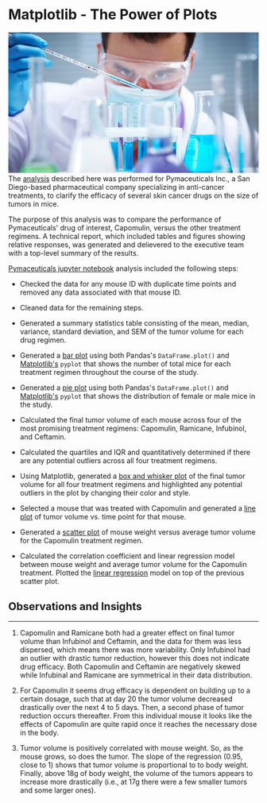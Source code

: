 # Matplotlib - The Power of Plots
![Lab](https://github.com/Chahnaz-Kbaisi/Python-Matplotlib-Pymaceuticals/blob/main/Images/Laboratory.jpg)
The [analysis](https://github.com/Chahnaz-Kbaisi/Python-Matplotlib-Pymaceuticals/tree/main/Pymaceuticals) described here was performed for Pymaceuticals Inc., a San Diego-based pharmaceutical company specializing in anti-cancer treatments, to clarify the efficacy of several skin cancer drugs on the size of tumors in mice. 

The purpose of this analysis was to compare the performance of Pymaceuticals' drug of interest, Capomulin, versus the other treatment regimens. A technical report, which included tables and figures showing relative responses, was generated and delievered to the executive team with a top-level summary of the results.

[Pymaceuticals jupyter notebook](https://github.com/Chahnaz-Kbaisi/Python-Matplotlib-Pymaceuticals/blob/main/Pymaceuticals/pymaceuticals.ipynb) analysis included the following steps: 

* Checked the data for any mouse ID with duplicate time points and removed any data associated with that mouse ID.

* Cleaned data for the remaining steps.

* Generated a summary statistics table consisting of the mean, median, variance, standard deviation, and SEM of the tumor volume for each drug regimen.

* Generated a [bar plot](https://github.com/Chahnaz-Kbaisi/Python-Matplotlib-Pymaceuticals/blob/main/Images/pandas_bar_plot.png) using both Pandas's `DataFrame.plot()` and [Matplotlib's](https://github.com/Chahnaz-Kbaisi/Python-Matplotlib-Pymaceuticals/blob/main/Images/pyplot_bar_plot.png) `pyplot` that shows the number of total mice for each treatment regimen throughout the course of the study.

* Generated a [pie plot](https://github.com/Chahnaz-Kbaisi/Python-Matplotlib-Pymaceuticals/blob/main/Images/pie_plot_pandas.png) using both Pandas's `DataFrame.plot()` and [Matplotlib's](https://github.com/Chahnaz-Kbaisi/Python-Matplotlib-Pymaceuticals/blob/main/Images/pie_plot_pyplot.png) `pyplot` that shows the distribution of female or male mice in the study.


* Calculated the final tumor volume of each mouse across four of the most promising treatment regimens: Capomulin, Ramicane, Infubinol, and Ceftamin. 

* Calculated the quartiles and IQR and quantitatively determined if there are any potential outliers across all four treatment regimens.

* Using Matplotlib, generated a [box and whisker plot](https://github.com/Chahnaz-Kbaisi/Python-Matplotlib-Pymaceuticals/blob/main/Images/final_tumor_reg_box.png) of the final tumor volume for all four treatment regimens and highlighted any potential outliers in the plot by changing their color and style.

* Selected a mouse that was treated with Capomulin and generated a [line plot](https://github.com/Chahnaz-Kbaisi/Python-Matplotlib-Pymaceuticals/blob/main/Images/capomulin_l509_line.png) of tumor volume vs. time point for that mouse.

* Generated a [scatter plot](https://github.com/Chahnaz-Kbaisi/Python-Matplotlib-Pymaceuticals/blob/main/Images/tumor_weight_scatter.png) of mouse weight versus average tumor volume for the Capomulin treatment regimen.

* Calculated the correlation coefficient and linear regression model between mouse weight and average tumor volume for the Capomulin treatment. Plotted the [linear regression](https://github.com/Chahnaz-Kbaisi/Python-Matplotlib-Pymaceuticals/blob/main/Images/linear_regression.png) model on top of the previous scatter plot.


## Observations and Insights
***
1. Capomulin and Ramicane both had a greater effect on final tumor volume than Infubinol and Ceftamin, and the data for them was less dispersed, which means there was more variability. Only Infubinol had an outlier with drastic tumor reduction, however this does not indicate drug efficacy. Both Capomulin and Ceftamin are negatively skewed while Infubinal and Ramicane are symmetrical in their data distribution.  

2. For Capomulin it seems drug efficacy is dependent on building up to a certain dosage, such that at day 20 the tumor volume decreased drastically over the next 4 to 5 days. Then, a second phase of tumor reduction occurs thereafter. From this individual mouse it looks like the effects of Capomulin are quite rapid once it reaches the necessary dose in the body. 

3. Tumor volume is positively correlated with mouse weight. So, as the mouse grows, so does the tumor. The slope of the regression (0.95, close to 1) shows that tumor volume is proportional to to body weight. Finally, above 18g of body weight, the volume of the tumors appears to increase more drastically (i.e., at 17g there were a few smaller tumors and some larger ones).

